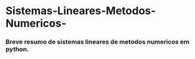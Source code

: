 # Sistemas-Lineares-Metodos-Numericos-

### Breve resumo de sistemas lineares de metodos numericos em python.

